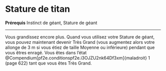# Stature de titan

<p><strong>Prérequis</strong> Instinct de géant, Stature de géant</p>
<hr>
<p>Vous grandissez encore plus. Quand vous utilisez votre Stature de géant, vous pouvez maintenant devenir Très Grand (vous augmentez alors votre allonge de 3 m si vous étiez de taille Moyenne ou inférieure) pendant que vous êtres enragé. Vous êtes dans l’état @Compendium[pf2e.conditionspf2e.i3OJZU2nk64Df3xm]{maladroit} 1 (page 622) tant que vous êtes Très Grand.</p>